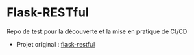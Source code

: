 # Flask-RESTful

Repo de test pour la découverte et la mise en pratique de CI/CD

- Projet original : [flask-restful](https://github.com/flask-restful/flask-restful)